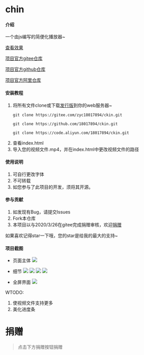 # chin

#### 介绍
一个由js编写的简便化播放器~

[查看效果](http://blog.zyczy.com.cn/demo)

[项目官方gitee仓库](https://gitee.com/zyc18017894/ckin)

[项目官方github仓库](https://github.com/18017894/ckin)

[项目官方阿里仓库](https://code.aliyun.com/18017894/ckin)

#### 安装教程

1.  将所有文件clone或下载[发行版](https://gitee.com/zyc18017894/ckin/releases)到你的web服务器~
    ```
    git clone https://gitee.com/zyc18017894/ckin.git
    ```
    ```
    git clone https://github.com/18017894/ckin.git
    ```
    ```
    git clone https://code.aliyun.com/18017894/ckin.git
    ```
2.  查看index.html
3.  导入您的视频文件.mp4，并在index.html中更改视频文件的路径

#### 使用说明

1.  可自行更改字体
2.  不可转载
3.  如您参与了此项目的开发，须将其开源。

#### 参与贡献

1.  如发现有Bug，请提交Issues
2.  Fork本仓库
3.  本项目以与2020/3/26在gitee完成捐赠审核，欢迎[捐赠](https://gitee.com/zyc18017894/ckin#%E6%8D%90%E8%B5%A0)

如果喜欢记得star一下哦，您的star是给我的最大的支持~

#### 项目截图
- 页面主体
![](https://images.gitee.com/uploads/images/2020/0326/183233_9cf53625_5726352.jpeg)

- 细节
![](https://images.gitee.com/uploads/images/2020/0326/183301_9438c9a3_5726352.jpeg)
![](https://images.gitee.com/uploads/images/2020/0326/183333_feb4a894_5726352.jpeg)
![](https://images.gitee.com/uploads/images/2020/0326/183347_e45ff0da_5726352.jpeg)
![](https://images.gitee.com/uploads/images/2020/0326/183358_48f38758_5726352.jpeg)

- 全屏界面
![](https://images.gitee.com/uploads/images/2020/0326/183416_63f0b2e7_5726352.jpeg)

WTODO:
1.  使视频文件支持更多
2.  美化进度条

# 捐赠
> 点击下方捐赠按钮捐赠